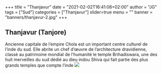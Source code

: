 +++
title = "Thanjavur"
date = "2021-02-02T16:41:08+02:00"
author = "JG"
tags = ["Sud"]
categories = ["Thanjavur"]
slider=true
menu = ""
banner = "banners/thanjavur-2.jpg"
+++

 

## Thanjavur (Tanjore)

Ancienne capitale de l’empire Chola est un important centre culturel de l’inde du sud. Elle abrite un chef d’œuvre de l’architecture dravidienne, classé au patrimoine mondial de l’humanité le temple Brihadiswara, une des huit merveilles du sud dédié au dieu indou Shiva qui fait partie des plus grands temples que compte l’inde 
 ![  ](/banners/thanjavur-1.jpg "")